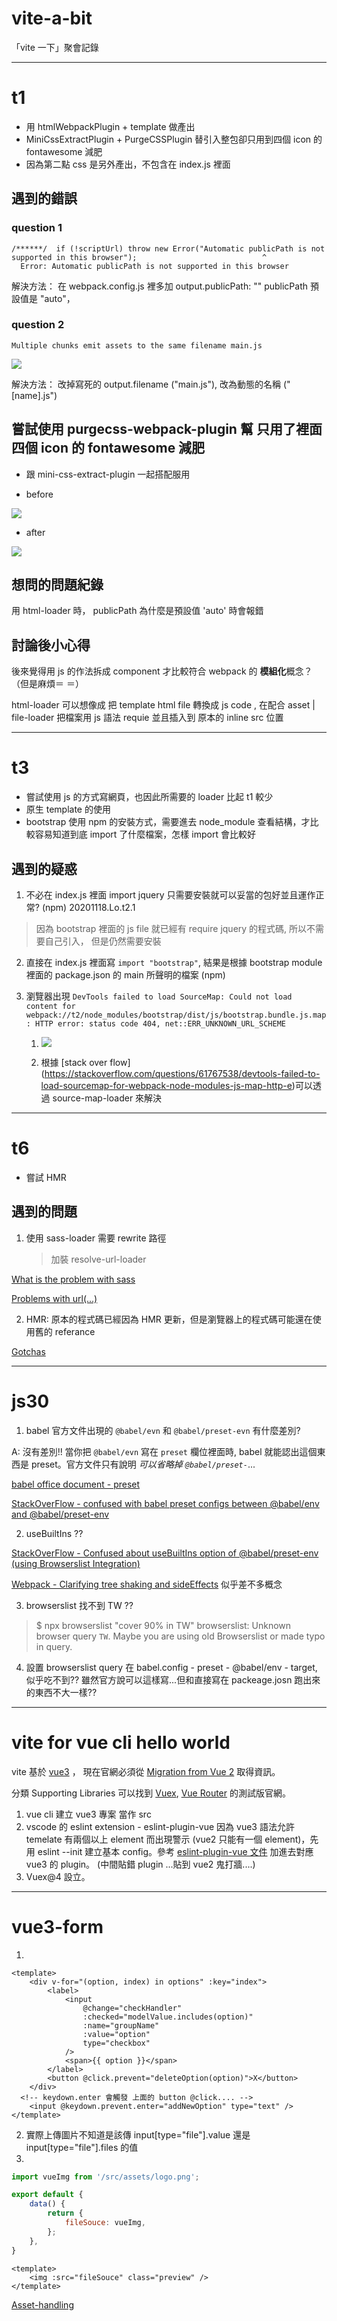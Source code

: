 # vite-a-bit

「vite 一下」聚會記錄

---

# t1

- 用 htmlWebpackPlugin + template 做產出
- MiniCssExtractPlugin + PurgeCSSPlugin 替引入整包卻只用到四個 icon 的 fontawesome 減肥
- 因為第二點 css 是另外產出，不包含在 index.js 裡面

## 遇到的錯誤

### question 1

```
/******/  if (!scriptUrl) throw new Error("Automatic publicPath is not supported in this browser");                            ^
  Error: Automatic publicPath is not supported in this browser
```

解決方法： 在 webpack.config.js 裡多加 output.publicPath: ""
publicPath 預設值是 "auto"，

### question 2

```
Multiple chunks emit assets to the same filename main.js
```

![](./README-image/t1/error-some-name.png)

解決方法： 改掉寫死的 output.filename ("main.js"), 改為動態的名稱 ("[name].js")

## 嘗試使用 purgecss-webpack-plugin 幫 只用了裡面四個 icon 的 fontawesome 減肥

- 跟 mini-css-extract-plugin 一起搭配服用

- before

![](./README-image/t1/before.png)

- after

![](./README-image/t1/after.png)

## 想問的問題紀錄

用 html-loader 時， publicPath 為什麼是預設值 'auto' 時會報錯

## 討論後小心得

後來覺得用 js 的作法拆成 component 才比較符合 webpack 的 **模組化**概念？ （但是麻煩＝ ＝）

html-loader 可以想像成 把 template html file 轉換成 js code ,
在配合 asset | file-loader 把檔案用 js 語法 requie 並且插入到 原本的 inline src 位置

---

# t3

- 嘗試使用 js 的方式寫網頁，也因此所需要的 loader 比起 t1 較少
- 原生 template 的使用
- bootstrap 使用 npm 的安裝方式，需要進去 node_module 查看結構，才比較容易知道到底 import 了什麼檔案，怎樣 import 會比較好

## 遇到的疑惑

1. 不必在 index.js 裡面 import jquery 只需要安裝就可以妥當的包好並且運作正常? (npm) 20201118.Lo.t2.1

> 因為 bootstrap 裡面的 js file 就已經有 require jquery 的程式碼, 所以不需要自己引入， 但是仍然需要安裝

2. 直接在 index.js 裡面寫 `import "bootstrap"`, 結果是根據 bootstrap module 裡面的 package.json 的 main 所聲明的檔案 (npm)

3. 瀏覽器出現 `DevTools failed to load SourceMap: Could not load content for webpack://t2/node_modules/bootstrap/dist/js/bootstrap.bundle.js.map: HTTP error: status code 404, net::ERR_UNKNOWN_URL_SCHEME`

   1. ![]("./README-image/t3/screenShot.png")

   1. 根據 [stack over flow] (https://stackoverflow.com/questions/61767538/devtools-failed-to-load-sourcemap-for-webpack-node-modules-js-map-http-e)可以透過 source-map-loader 來解決

---

# t6

- 嘗試 HMR

## 遇到的問題

1. 使用 sass-loader 需要 rewrite 路徑
   > 加裝 resolve-url-loader

[What is the problem with sass](https://github.com/bholloway/resolve-url-loader/blob/v4-development/packages/resolve-url-loader/README.md#whats-the-problem-with-sass)

[Problems with url(...)](https://github.com/webpack-contrib/sass-loader#problems-with-url)

2. HMR: 原本的程式碼已經因為 HMR 更新，但是瀏覽器上的程式碼可能還在使用舊的 referance

[Gotchas](https://webpack.js.org/guides/hot-module-replacement/#gotchas)

---

# js30

1. babel 官方文件出現的 `@babel/evn` 和 `@babel/preset-evn` 有什麼差別?

A: 沒有差別!! 當你把 `@babel/evn` 寫在 `preset` 欄位裡面時, babel 就能認出這個東西是 preset。官方文件只有說明 _可以省略掉 `@babel/preset-`_...

[babel office document - preset](https://stackoverflow.com/questions/56108110/confused-with-babel-preset-configs-between-babel-env-and-babel-preset-env)

[StackOverFlow - confused with babel preset configs between @babel/env and @babel/preset-env](https://stackoverflow.com/questions/56108110/confused-with-babel-preset-configs-between-babel-env-and-babel-preset-env)

2. useBuiltIns ??

[StackOverFlow - Confused about useBuiltIns option of @babel/preset-env (using Browserslist Integration)](https://stackoverflow.com/questions/52625979/confused-about-usebuiltins-option-of-babel-preset-env-using-browserslist-integ)

[Webpack - Clarifying tree shaking and sideEffects](https://webpack.js.org/guides/tree-shaking/#clarifying-tree-shaking-and-sideeffects)
似乎差不多概念

3. browserslist 找不到 TW ??

> $ npx browserslist "cover 90% in TW"
> browserslist: Unknown browser query `TW`. Maybe you are using old Browserslist or made typo in query.

4. 設置 browserslist query 在 babel.config - preset - @babel/env - target, 似乎吃不到?? 雖然官方說可以這樣寫...但和直接寫在 packeage.josn 跑出來的東西不大一樣??

---

# vite for vue cli hello world

vite 基於 [vue3](https://v3.vuejs.org/guide/migration/introduction.html) ，
現在官網必須從 [Migration from Vue 2](https://v3.vuejs.org/guide/migration/introduction.html) 取得資訊。

分類 Supporting Libraries 可以找到 [Vuex](https://next.vuex.vuejs.org/), [Vue Router](https://next.router.vuejs.org/) 的測試版官網。

1. vue cli 建立 vue3 專案 當作 src
2. vscode 的 eslint extension - eslint-plugin-vue 因為 vue3 語法允許 temelate 有兩個以上 element 而出現警示 (vue2 只能有一個 element)，先用 eslint --init 建立基本 config。參考 [eslint-plugin-vue 文件](https://eslint.vuejs.org/user-guide/#installation) 加進去對應 vue3 的 plugin。 (中間貼錯 plugin ...貼到 vue2 鬼打牆....)
3. Vuex@4 設立。

---

# vue3-form
1.
```htmlembedded
<template>
	<div v-for="(option, index) in options" :key="index">
		<label>
			<input
				@change="checkHandler"
				:checked="modelValue.includes(option)"
				:name="groupName"
				:value="option"
				type="checkbox"
			/>
			<span>{{ option }}</span>
		</label>
		<button @click.prevent="deleteOption(option)">X</button>
	</div>
  <!-- keydown.enter 會觸發 上面的 button @click.... -->
	<input @keydown.prevent.enter="addNewOption" type="text" />
</template>
```

2. 實際上傳圖片不知道是該傳 input[type="file"].value 還是 input[type="file"].files 的值
3. 
```javascript
import vueImg from '/src/assets/logo.png';

export default {
	data() {
		return {
			fileSouce: vueImg,
		};
	},
}
```
```htmlembedded
<template>
	<img :src="fileSouce" class="preview" />
</template>
```

[Asset-handling](https://vitejs.dev/guide/features.html#asset-handling)

